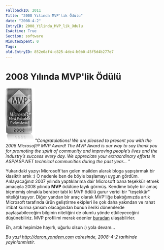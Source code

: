 ```yaml
---
FallbackID: 2011
Title: "2008 Yılında MVP'lik Ödülü"
date: "2008-4-2"
EntryID: 2008_Yilinda_MVP_lik_Odulu
IsActive: True
Section: software
MinutesSpent: 0
Tags: 
old.EntryID: 852e0af4-c825-4de4-b0b0-45f5d4b277e7
---
```

# 2008 Yılında MVP'lik Ödülü
![](media/2008_Yilinda_MVP_lik_Odulu/02042008_1.png)*"Congratulations!
We are pleased to present you with the 2008 Microsoft® MVP Award! The
MVP Award is our way to say thank you for promoting the spirit of
community and improving people’s lives and the industry’s success every
day. We appreciate your extraordinary efforts in ASP/ASP.NET technical
communities during the past year... "*

Yukarıdaki yazıyı Microsoft'tan gelen mailden alarak bloga yapıştırmak
bir klasiktir artık :) O nedenle ben de böyle başlamayı uygun gördüm.
Anlayacağınız 2007 yılında yaptıklarıma dair Microsoft bana teşekkür
etmek amacıyla 2008 yılında **MVP** ödülüne layık görmüş. Kendime böyle
bir amaç biçmemiş olmakla beraber tabi ki MVP ödülü gurur verici bir
"teşekkür" niteliği taşıyor. Diğer yandan bir araç olarak MVP'liğe
baktığımızda artık Microsoft tarafında ürün geliştirme ekipleri ile çok
daha yakından ve rahat irtibat kurma şansım olacağından bunun ileriki
dönemlerde paylaşabileceğim bilginin niteliğini de olumlu yönde
etkileyeceğini düşünebiliriz. MVP profilimi merak edenler
[buradan](https://mvp.support.microsoft.com/profile=B10B654A-87F1-4482-871E-90701937B8C9)
ulaşabilirler.

Eh, artık hepimize hayırlı, uğurlu olsun :) yola devam...



*Bu yazi http://daron.yondem.com adresinde, 2008-4-2 tarihinde yayinlanmistir.*
